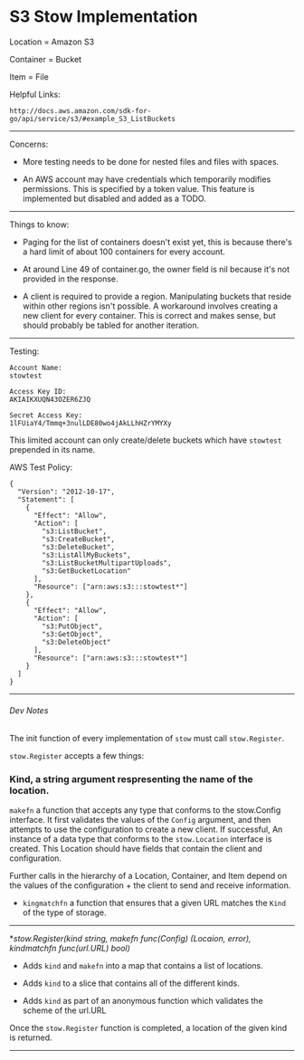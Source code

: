 # S3 Stow Implementation

Location = Amazon S3

Container = Bucket

Item = File

Helpful Links:

`http://docs.aws.amazon.com/sdk-for-go/api/service/s3/#example_S3_ListBuckets`

---

Concerns:

- More testing needs to be done for nested files and files with spaces.

- An AWS account may have credentials which temporarily modifies permissions. This is specified by a token value. This feature is implemented but disabled and added as a TODO.

---

Things to know:

- Paging for the list of containers doesn't exist yet, this is because there's a hard limit of about 100 containers for every account.

- At around Line 49 of container.go, the owner field is nil because it's not provided in the response.

- A client is required to provide a region. Manipulating buckets that reside within other regions isn't possible. A workaround involves creating a new client for every container. This is correct and makes sense, but should probably be tabled for another iteration.

---

Testing:

```
Account Name: 
stowtest

Access Key ID:
AKIAIKXUQN43OZER6ZJQ

Secret Access Key:
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
```

This limited account can only create/delete buckets which have `stowtest` prepended in its name.

AWS Test Policy:
```
{
  "Version": "2012-10-17",
  "Statement": [
    {
      "Effect": "Allow",
      "Action": [
        "s3:ListBucket",
        "s3:CreateBucket",
        "s3:DeleteBucket",
        "s3:ListAllMyBuckets",
        "s3:ListBucketMultipartUploads",
        "s3:GetBucketLocation"
      ],
      "Resource": ["arn:aws:s3:::stowtest*"]
    },
    {
      "Effect": "Allow",
      "Action": [
        "s3:PutObject",
        "s3:GetObject",
        "s3:DeleteObject"
      ],
      "Resource": ["arn:aws:s3:::stowtest*"]
    }
  ]
}
```

---

###### Dev Notes

The init function of every implementation of `stow` must call `stow.Register`.

`stow.Register` accepts a few things: 

### Kind, a string argument respresenting the name of the location.

`makefn` a function that accepts any type that conforms to the stow.Config
interface. It first validates the values of the `Config` argument, and then
attempts to use the configuration to create a new client. If successful, An
instance of a data type that conforms to the `stow.Location` interface is
created. This Location should have fields that contain the client and
configuration.

Further calls in the hierarchy of a Location, Container, and Item depend
on the values of the configuration + the client to send and receive information.

- `kingmatchfn` a function that ensures that a given URL matches the `Kind` of the type of storage.

---

**stow.Register(kind string, makefn func(Config) (Locaion, error), kindmatchfn func(*url.URL) bool)**

- Adds `kind` and `makefn` into a map that contains a list of locations.

- Adds `kind` to a slice that contains all of the different kinds.

- Adds `kind` as part of an anonymous function which validates the scheme of the url.URL

Once the `stow.Register` function is completed, a location of the given kind is returned.

---

